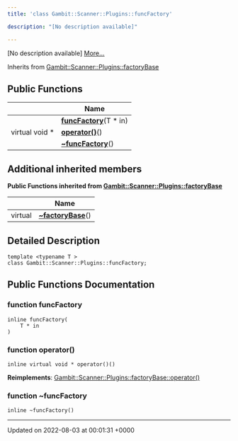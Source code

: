 ```yaml
---
title: 'class Gambit::Scanner::Plugins::funcFactory'

description: "[No description available]"

---
```









[No description available] [More...](#detailed-description)

Inherits from [Gambit::Scanner::Plugins::factoryBase](/documentation/code/main/classes/classgambit_1_1scanner_1_1plugins_1_1factorybase/)

## Public Functions

|                | Name           |
| -------------- | -------------- |
| | **[funcFactory](/documentation/code/main/classes/classgambit_1_1scanner_1_1plugins_1_1funcfactory/#function-funcfactory)**(T * in) |
| virtual void * | **[operator()](/documentation/code/main/classes/classgambit_1_1scanner_1_1plugins_1_1funcfactory/#function-operator())**() |
| | **[~funcFactory](/documentation/code/main/classes/classgambit_1_1scanner_1_1plugins_1_1funcfactory/#function-~funcfactory)**() |

## Additional inherited members

**Public Functions inherited from [Gambit::Scanner::Plugins::factoryBase](/documentation/code/main/classes/classgambit_1_1scanner_1_1plugins_1_1factorybase/)**

|                | Name           |
| -------------- | -------------- |
| virtual | **[~factoryBase](/documentation/code/main/classes/classgambit_1_1scanner_1_1plugins_1_1factorybase/#function-~factorybase)**() |


## Detailed Description

```
template <typename T >
class Gambit::Scanner::Plugins::funcFactory;
```

## Public Functions Documentation

### function funcFactory

```
inline funcFactory(
    T * in
)
```


### function operator()

```
inline virtual void * operator()()
```


**Reimplements**: [Gambit::Scanner::Plugins::factoryBase::operator()](/documentation/code/main/classes/classgambit_1_1scanner_1_1plugins_1_1factorybase/#function-operator())


### function ~funcFactory

```
inline ~funcFactory()
```


-------------------------------

Updated on 2022-08-03 at 00:01:31 +0000